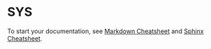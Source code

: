 <!--
(c) 2023 - 2023 Robert Bosch GmbH

The reproduction, distribution and utilization of this file as
well as the communication of its contents to others without express
authorization is prohibited. Offenders will be held liable for the
payment of damages. All rights reserved in the event of the grant
of a patent, utility model or design.
-->

# SYS

To start your documentation, see [Markdown Cheatsheet](../../../tools/DocsAsCode/Markdown.md#cheatsheet) and [Sphinx Cheatsheet](../../../tools/DocsAsCode/Sphinx.md#cheatsheet).

